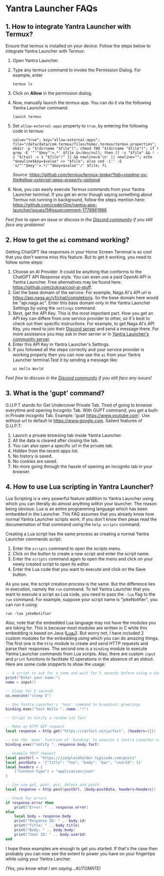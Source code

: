


# Yantra Launcher FAQs

## 1. How to integrate Yantra Launcher with Termux?
Ensure that termux is installed on your device. Follow the steps below to integrate Yantra Launcher with Termux:
1. Open Yantra Launcher.
2. Type any termux command to invoke the Permission Dialog. For example, enter
   ```
   termux ls
   ```
3. Click on **Allow** in the permission dialog.
4. Now, manually launch the termux app. You can do it via the following Yantra Launcher command:
   ```
   launch termux
   ```
5. Set `allow-external-apps` property to `true`, by entering the following code in termux:
   ```
   value="true"; key="allow-external-apps"; file="/data/data/com.termux/files/home/.termux/termux.properties"; mkdir -p "$(dirname "$file")"; chmod 700 "$(dirname "$file")"; if ! grep -E '^'"$key"'=.*' $file &>/dev/null; then [[ -s "$file" && ! -z "$(tail -c 1 "$file")" ]] && newline=$'\n' || newline=""; echo "$newline$key=$value" >> "$file"; else sed -i'' -E 's/^'"$key"'=.*/'"$key=$value"'/' $file; fi
   ```
   *Source: https://github.com/termux/termux-tasker?tab=readme-ov-file#allow-external-apps-property-optional*

6. Now, you can easily execute Termux commands from your Yantra Launcher terminal. If you get an error though saying something about Termux not running in background, follow the steps mention here: https://github.com/coderGtm/yantra-app-launcher/issues/5#issuecomment-1778961986

*Feel free to open an issue or discuss in the [Discord community](https://discord.gg/sRZUG8rPjk) if you still face any problems!*


## 2. How to get the `ai` command working?
Getting ChatGPT like responses in your Home Screen Terminal is so cool that you don't wanna miss this feature. But to get it working, you need to follow some steps:

1. Choose an AI Provider. It could be anything that conforms to the ChatGPT API Response style. You can even use a paid OpenAI API in Yantra Launcher. Free alternatives may be found here: https://github.com/zukixa/cool-ai-stuff.
2. Get the base domain of the service. For example, Naga AI's API url is https://api.naga.ac/v1/chat/completions. So the base domain here would be "api.naga.ac". Enter this base domain only in the Yantra Launcher Settings by using the `settings` command.
3. Next, get the API Key. This is the most important part. How you get an API key can differe from one service provider to other, so it's best to check out their specific instructions. For example, to get Naga AI's API Key, you need to join their [Discord server](https://discord.naga.ac/) and send a message there. For more assistance you may ask in their server or in [Yantra Launcher's community server](https://discord.gg/sRZUG8rPjk).
4. Enter this API Key in Yantra Launcher's Settings.
5. If you followed all the steps correctly and your service provider is working properly then you can now use the `ai` from your Yantra Launcher terminal.Test it by sending a message like:
   ```
   ai Hello World
   ```
*Feel free to discuss in the [Discord community](https://discord.gg/sRZUG8rPjk) if you still face any issues!*

## 3. What is the 'gupt' command?
G.U.P.T stands for Get Undercover Private Tab. Tired of going to browser everytime and opening Incognito Tab. With GUPT command, you get a built-in Private incognito Tab. Example: 'gupt https://www.youtube.com'. Use without url to default to https://www.google.com. Salient features of G.U.P.T:

1. Launch a private browsing tab inside Yantra Launcher.
2. All the data is cleared after closing the tab.
3. You can also open a specific url in the private tab.
4. Hidden from the recent apps list.
5. No history is saved.
6. No cookies are saved.
7. No more going through the hassle of opening an incognito tab in your browser.

## 4. How to use Lua scripting in Yantra Launcher?
Lua Scripting is a very powerful feature addition to Yantra Launcher using which you can literally do almost anything within your launcher. The reason being obvious: Lua is an entire programming language which has been embedded in the Launcher. This FAQ assumes that you already know how normal Yantra Launcher scripts work. If you don't know then pleas read the documentation of that command using the `help scripts` command.

Creating a Lua script has the same process as creating a normal Yantra Launcher commands script:

1. Enter the `scripts` command to open the scripts menu.
2. Click on the button to create a new script and enter the script name.
3. Enter the `scripts` command again to open the menu and click on your newly created script to open its editor.
4. Enter the Lua code that you want to execute and click on the Save button.

As you saw, the script creation process is the same. But the difference lies in execution, namely the `run` command. To tell Yantra Launcher that you want to execute a script as Lua code, you need to pass the `-lua` flag to the `run` command. For example, suppose your script name is "jokeNotifier", you can run it using:
```
run -lua jokeNotifier
```

Also, note that the embedded Lua language may not have the modules you are loking for. This is because most modules are written in C while this embedding is based on Java ([LuaJ](http://www.luaj.org/luaj.html)). But worry not, I have included 2 custom modules for the embedding using which you can do amazing things. The first one is the `http` module to create and send HTTP requests and parse their responses. The second one is a `binding` module to execute Yantra Launcher commands from Lua scripts. Also, there are custom `input` and `print` functions to facilitate IO operations in the absence of an stdout. Here are some code snipperts to show the usage:

```lua
-- A script to ask for a name and wait for 5 seconds before using a Yantra Launcher command
print("Enter your name:")
name = input()

-- Sleep for 5 seconds
os.execute("sleep 5")

-- Use Yantra Launcher's 'text' command to broadcast greetings
binding.exec("text Hello "..name.."!")
```

```lua
-- Script to notify a random cat fact

-- Make an HTTP GET request
local response = http.get("https://catfact.ninja/fact", {headers={}})

-- Use the 'exec' function of 'binding' to execute a Yantra Launcher command string
binding.exec("notify "..response.body.fact)
```

```lua
-- Example POST request
local postUrl = "https://jsonplaceholder.typicode.com/posts"
local postData = '{"title": "foo", "body": "bar", "userId": 1}'
local headers = {
    ["Content-Type"] = "application/json"
}

-- Can use get, post, put, delete and patch
local response = http.post(postUrl, {body=postData, headers=headers})

-- Check for errors
if response.error then
    print("Error: " .. response.error)
else
    local body = response.body
    print("Response ID: " .. body.id)
    print("Title: " .. body.title)
    print("Body: " .. body.body)
    print("User ID: " .. body.userId)
end
```
I hope these examples are enough to get you started. If that's the case then probably you can now see the extent to power you have on your fingertips while using your Yantra Lancher. 


_(Yes, you know what I am saying...AUTOMATE)_
